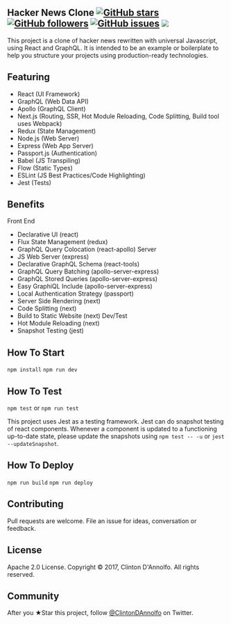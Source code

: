 ## Hacker News Clone  [![GitHub stars](https://img.shields.io/github/stars/clintonwoo/hackersnews-clone-react-graphql.svg?style=social&label=Star)](https://github.com/clintonwoo/hackersnews-clone-react-graphql/stargazers) [![GitHub followers](https://img.shields.io/github/followers/clintonwoo.svg?style=social&label=Follow)](https://github.com/clintonwoo/hackersnews-clone-react-graphql/) [![GitHub issues](https://img.shields.io/github/issues/clintonwoo/hackersnews-clone-react-graphql.svg)](https://github.com/clintonwoo/hackersnews-clone-react-graphql/issues) [![](https://img.shields.io/github/issues-pr-raw/clintonwoo/hackersnews-clone-react-graphql.svg)](https://github.com/clintonwoo/hackersnews-clone-react-graphql/pulls)

This project is a clone of hacker news rewritten with universal Javascript, using React and GraphQL. It is intended to be an example or boilerplate to help you structure your projects using production-ready technologies.

## Featuring
- React (UI Framework)
- GraphQL (Web Data API)
- Apollo (GraphQL Client)
- Next.js (Routing, SSR, Hot Module Reloading, Code Splitting, Build tool uses Webpack)
- Redux (State Management)
- Node.js (Web Server)
- Express (Web App Server)
- Passport.js (Authentication)
- Babel (JS Transpiling)
- Flow (Static Types)
- ESLint (JS Best Practices/Code Highlighting)
- Jest (Tests)

## Benefits
Front End
- Declarative UI (react)
- Flux State Management (redux)
- GraphQL Query Colocation (react-apollo)
Server
- JS Web Server (express)
- Declarative GraphQL Schema (react-tools)
- GraphQL Query Batching (apollo-server-express)
- GraphQL Stored Queries (apollo-server-express)
- Easy GraphiQL Include (apollo-server-express)
- Local Authentication Strategy (passport)
- Server Side Rendering (next)
- Code Splitting (next)
- Build to Static Website (next)
Dev/Test
- Hot Module Reloading (next)
- Snapshot Testing (jest)


## How To Start

`npm install`
`npm run dev`

## How To Test

`npm test` or `npm run test`

This project uses Jest as a testing framework. Jest can do snapshot testing of react components. Whenever a component is updated to a functioning up-to-date state, please update the snapshots using `npm test -- -u` or `jest --updateSnapshot`.

## How To Deploy

`npm run build`
`npm run deploy`

## Contributing
Pull requests are welcome. File an issue for ideas, conversation or feedback.

## License
Apache 2.0 License. Copyright © 2017, Clinton D'Annolfo. All rights reserved.

## Community
After you ★Star this project, follow [@ClintonDAnnolfo](https://twitter.com/clintondannolfo) on Twitter.
